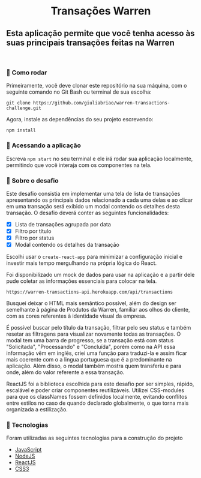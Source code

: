 # <strong><p style="text-align: center">Transações Warren</p></strong>

## Esta aplicação permite que você tenha acesso às suas principais transações feitas na Warren 
<br>

### 🔎 <strong>Como rodar</strong>

Primeiramente, você deve clonar este repositório na sua máquina, com o seguinte comando no Git Bash ou terminal de sua escolha:

```shell
git clone https://github.com/giuliabriao/warren-transactions-challenge.git
```
Agora, instale as dependências do seu projeto escrevendo:

```shell
npm install
```

### 🔎 <strong>Acessando a aplicação</strong>

Escreva `npm start` no seu terminal e ele irá rodar sua aplicação localmente, permitindo que você interaja com os componentes na tela.

### 📌 <strong>Sobre o desafio</strong>

Este desafio consistia em implementar uma tela de lista de transações apresentando os principais dados relacionado a cada uma delas e ao clicar em uma transação será exibido um modal contendo os detalhes desta transação. O desafio deverá conter as seguintes funcionalidades:

- [x] Lista de transações agrupada por data
- [x] Filtro por título
- [x] Filtro por status
- [x] Modal contendo os detalhes da transação

Escolhi usar o `create-react-app` para minimizar a configuração inicial e investir mais tempo mergulhando na própria lógica do React.

Foi disponibilizado um mock de dados para usar na aplicação e a partir dele pude coletar as informações essenciais para colocar na tela.

`https://warren-transactions-api.herokuapp.com/api/transactions`

Busquei deixar o HTML mais semântico possível, além do design ser semelhante à página de Produtos da Warren, familiar aos olhos do cliente, com as cores referentes à identidade visual da empresa.

É possível buscar pelo título da transação, filtrar pelo seu status e também resetar as filtragens para visualizar novamente todas as transações. O modal tem uma barra de progresso, se a transação está com status "Solicitada", "Processando" e "Concluída", porém como na API essa informação vêm em inglês, criei uma função para traduzi-la e assim ficar mais coerente com o a lingua portuguesa que é a predominante na aplicação. Além disso, o modal também mostra quem transferiu e para onde, além do valor referente a essa transação. 

ReactJS foi a biblioteca escolhida para este desafio por ser simples, rápido, escalável e poder criar componentes reutilizáveis. Utilizei CSS-modules para que os classNames fossem definidos localmente, evitando conflitos entre estilos no caso de quando declarado globalmente, o que torna mais organizada a estilização.

### 🚀 <strong>Tecnologias</strong>
Foram utilizadas as seguintes tecnologias para a construção do projeto

- [JavaScript](https://developer.mozilla.org/pt-BR/docs/Web/JavaScript)
- [NodeJS](https://nodejs.org/en/)
- [ReactJS](https://pt-br.reactjs.org/docs/getting-started.html)
- [CSS3](https://developer.mozilla.org/pt-BR/docs/Web/CSS)
